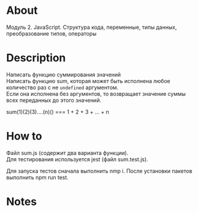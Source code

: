 # About

Модуль 2. JavaScript. Структура кода, переменные, типы данных, преобразование типов, операторы

# Description

Написать функцию суммирования значений<br>
Написать функцию sum, которая может быть исполнена любое количество раз с не `undefined` аргументом.<br>
Если она исполнена без аргументов, то возвращает значение суммы всех переданных до этого значений.

sum(1)(2)(3)....(n)() === 1 + 2 + 3 + ... + n

# How to

Файл sum.js (содержит два варианта функции).<br>
Для тестирования используется jest (файл sum.test.js).

Для запуска тестов сначала выполнить nmp i. После установки пакетов выполнить npm run test.

# Notes
